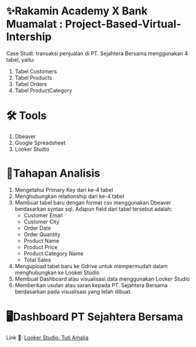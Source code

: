 # ✨Rakamin Academy X Bank Muamalat : Project-Based-Virtual-Intership 
Case Studi: transaksi penjualan di PT. Sejahtera Bersama menggunakan 4 tabel, yaitu:
1. Tabel Customers
2. Tabel Products
3. Tabel Orders
4. Tabel ProductCategory

# 🛠️ Tools
1. Dbeaver
2. Google Spreadsheet
3. Looker Studio

# 🧐Tahapan Analisis
1. Mengetahui Primary Key dari ke-4 tabel
2. Menghubungkan relationship dari ke-4 tabel
3. Membuat tabel baru dengan format csv menggunakan Dbeaver berdasarkan syntax sql. Adapun field dari tabel tersebut adalah:
   - Customer Email
   - Customer City
   - Order Date
   - Order Quantity
   - Product Name
   - Product Price
   - Product Category Name
   - Total Sales
4. Mengupload tabel baru ke Gdrive untuk mempermudah dalam menghubungkan ke Looker Studio
5. Membuat Dashboard atau visualisasi data menggunakan Looker Studio
6. Memberikan usulan atau saran kepada PT. Sejahtera Bersama berdasarkan pada visualisasi yang telah dibuat.

# 🖥Dashboard PT Sejahtera Bersama
Link 🔗: [Looker Studio: Tuti Amalia](https://lookerstudio.google.com/reporting/17832894-d455-4e42-9bc7-f5c0e14f2885)

